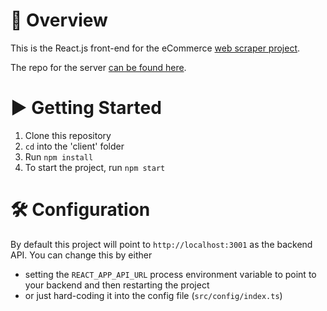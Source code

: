 # 👀 Overview

This is the React.js front-end for the eCommerce [web scraper project](https://www.youtube.com/watch?v=WyYcSFy3uh8).

The repo for the server [can be found here](https://github.com/pkellz/bright-data-server).

# ▶ Getting Started
1) Clone this repository
2) `cd` into the 'client' folder
3) Run `npm install`
4) To start the project, run `npm start`

# 🛠 Configuration
By default this project will point to `http://localhost:3001` as the backend API. You can change this by either
- setting the `REACT_APP_API_URL` process environment variable to point to your backend and then restarting the project
- or just hard-coding it into the config file (`src/config/index.ts`)
